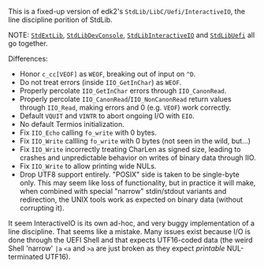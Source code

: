 This is a fixed-up version of edk2's `StdLib/LibC/Uefi/InteractiveIO`, the
line discipline porition of StdLib.

NOTE: [`StdExtLib`](../StdExtLib), [`StdLibDevConsole`](../StdLibDevConsole), [`StdLibInteractiveIO`](../StdLibInteractiveIO) and [`StdLibUefi`](../StdLibUefi) all go together.

Differences:
- Honor `c_cc[VEOF]` as `WEOF`, breaking out of input on `^D`.
- Do not treat errors (inside `IIO_GetInChar`) as `WEOF`.
- Properly percolate `IIO_GetInChar` errors through `IIO_CanonRead`.
- Properly percolate `IIO_CanonRead`/`IIO_NonCanonRead` return values through `IIO_Read`,
  making errors and 0 (e.g. `VEOF`) work correctly.
- Default `VQUIT` and `VINTR` to abort ongoing I/O with `EIO`.
- No default Termios initialization.
- Fix `IIO_Echo` calling `fo_write` with 0 bytes.
- Fix `IIO_Write` callling `fo_write` with 0 bytes (not seen in the wild, but...)
- Fix `IIO_Write` incorrectly treating CharLen as signed size, leading to crashes
  and unpredictable behavior on writes of binary data through IIO.
- Fix `IIO_Write` to allow printing wide NULs.
- Drop UTF8 support entirely. "POSIX" side is taken to be single-byte only. This
  may seem like loss of functionality, but in practice it will make, when
  combined with special "narrow" stdin/stdout variants and redirection, the UNIX
  tools work as expected on binary data (without corrupting it).

It seem InteractiveIO is its own ad-hoc, and very buggy implementation
of a line discipline. That seems like a mistake. Many issues exist
because I/O is done through the UEFI Shell and that expects UTF16-coded
data (the weird Shell 'narrow' `|a` `<a` and `>a` are just broken as they
expect _printable_ NUL-terminated UTF16).
